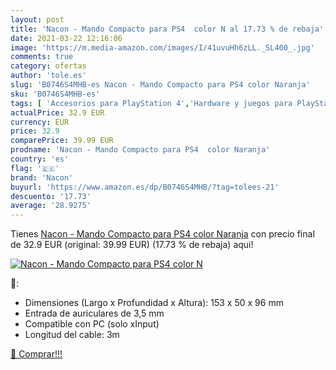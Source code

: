 ```yaml
---
layout: post
title: 'Nacon - Mando Compacto para PS4  color N al 17.73 % de rebaja'
date: 2021-03-22 12:16:06
image: 'https://m.media-amazon.com/images/I/41uvuHh6zLL._SL400_.jpg'
comments: true
category: ofertas
author: 'tole.es'
slug: 'B0746S4MHB-es Nacon - Mando Compacto para PS4 color Naranja'
sku: 'B0746S4MHB-es'
tags: [ 'Accesorios para PlayStation 4','Hardware y juegos para PlayStation 4','Mandos para PlayStation 4','Mandos y controles para PlayStation 4','Videojuegos','nacon','ps4', ]
actualPrice: 32.9 EUR
currency: EUR
price: 32.9
comparePrice: 39.99 EUR
prodname: 'Nacon - Mando Compacto para PS4  color Naranja'
country: 'es'
flag: '🇪🇸'
brand: 'Nacon'
buyurl: 'https://www.amazon.es/dp/B0746S4MHB/?tag=tolees-21'
descuento: '17.73'
average: '28.9275'
---
```


Tienes [Nacon - Mando Compacto para PS4  color Naranja](https://www.amazon.es/dp/B0746S4MHB/?tag=tolees-21) con precio final de  32.9 EUR (original: 39.99 EUR) (17.73 %  de rebaja) aqui!

[![Nacon - Mando Compacto para PS4  color N](https://m.media-amazon.com/images/I/41uvuHh6zLL._SL400_.jpg)](https://www.amazon.es/dp/B0746S4MHB/?tag=tolees-21)

🔎:

- Dimensiones (Largo x Profundidad x Altura): 153 x 50 x 96 mm
- Entrada de auriculares de 3,5 mm
- Compatible con PC (solo xInput)
- Longitud del cable: 3m

[🛒 Comprar!!!](https://www.amazon.es/dp/B0746S4MHB/?tag=tolees-21)
